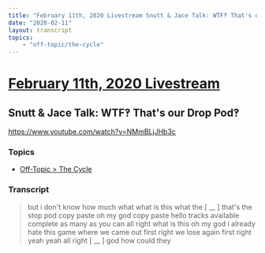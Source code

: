 ```yaml
---
title: "February 11th, 2020 Livestream Snutt & Jace Talk: WTF‽ That's our Drop Pod‽"
date: "2020-02-11"
layout: transcript
topics:
    - "off-topic/the-cycle"
---
```

# [February 11th, 2020 Livestream](../2020-02-11.md)
## Snutt & Jace Talk: WTF‽ That's our Drop Pod‽
https://www.youtube.com/watch?v=NMmBLjJHb3c

### Topics
* [Off-Topic > The Cycle](../topics/off-topic/the-cycle.md)

### Transcript

> but i don't know how much what what is this what the [ __ ] that's the stop pod copy paste oh my god copy paste hello tracks available complete as many as you can all right what is this oh my god i already hate this game where we came out first right we lose again first right yeah yeah all right [ __ ] god how could they
